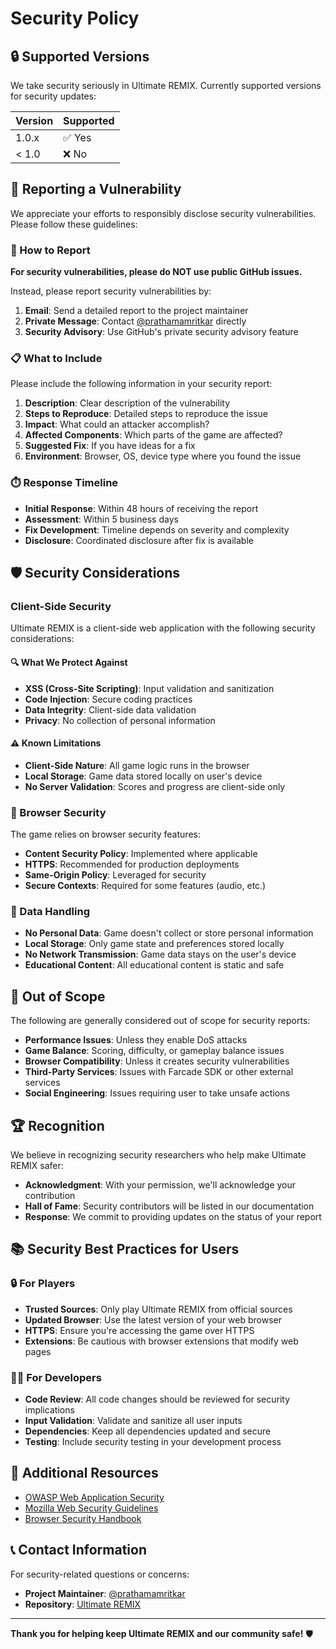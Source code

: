 # Security Policy

## 🔒 Supported Versions

We take security seriously in Ultimate REMIX. Currently supported versions for security updates:

| Version | Supported          |
| ------- | ------------------ |
| 1.0.x   | ✅ Yes            |
| < 1.0   | ❌ No             |

## 🚨 Reporting a Vulnerability

We appreciate your efforts to responsibly disclose security vulnerabilities. Please follow these guidelines:

### 📧 How to Report

**For security vulnerabilities, please do NOT use public GitHub issues.**

Instead, please report security vulnerabilities by:
1. **Email**: Send a detailed report to the project maintainer
2. **Private Message**: Contact [@prathamamritkar](https://github.com/prathamamritkar) directly
3. **Security Advisory**: Use GitHub's private security advisory feature

### 📋 What to Include

Please include the following information in your security report:

1. **Description**: Clear description of the vulnerability
2. **Steps to Reproduce**: Detailed steps to reproduce the issue
3. **Impact**: What could an attacker accomplish?
4. **Affected Components**: Which parts of the game are affected?
5. **Suggested Fix**: If you have ideas for a fix
6. **Environment**: Browser, OS, device type where you found the issue

### ⏱️ Response Timeline

- **Initial Response**: Within 48 hours of receiving the report
- **Assessment**: Within 5 business days
- **Fix Development**: Timeline depends on severity and complexity
- **Disclosure**: Coordinated disclosure after fix is available

## 🛡️ Security Considerations

### Client-Side Security

Ultimate REMIX is a client-side web application with the following security considerations:

#### 🔍 What We Protect Against
- **XSS (Cross-Site Scripting)**: Input validation and sanitization
- **Code Injection**: Secure coding practices
- **Data Integrity**: Client-side data validation
- **Privacy**: No collection of personal information

#### ⚠️ Known Limitations
- **Client-Side Nature**: All game logic runs in the browser
- **Local Storage**: Game data stored locally on user's device
- **No Server Validation**: Scores and progress are client-side only

### 📱 Browser Security

The game relies on browser security features:
- **Content Security Policy**: Implemented where applicable
- **HTTPS**: Recommended for production deployments
- **Same-Origin Policy**: Leveraged for security
- **Secure Contexts**: Required for some features (audio, etc.)

### 🔐 Data Handling

- **No Personal Data**: Game doesn't collect or store personal information
- **Local Storage**: Only game state and preferences stored locally
- **No Network Transmission**: Game data stays on the user's device
- **Educational Content**: All educational content is static and safe

## 🚫 Out of Scope

The following are generally considered out of scope for security reports:

- **Performance Issues**: Unless they enable DoS attacks
- **Game Balance**: Scoring, difficulty, or gameplay balance issues
- **Browser Compatibility**: Unless it creates security vulnerabilities
- **Third-Party Services**: Issues with Farcade SDK or other external services
- **Social Engineering**: Issues requiring user to take unsafe actions

## 🏆 Recognition

We believe in recognizing security researchers who help make Ultimate REMIX safer:

- **Acknowledgment**: With your permission, we'll acknowledge your contribution
- **Hall of Fame**: Security contributors will be listed in our documentation
- **Response**: We commit to providing updates on the status of your report

## 📚 Security Best Practices for Users

### 🔒 For Players
- **Trusted Sources**: Only play Ultimate REMIX from official sources
- **Updated Browser**: Use the latest version of your web browser
- **HTTPS**: Ensure you're accessing the game over HTTPS
- **Extensions**: Be cautious with browser extensions that modify web pages

### 👨‍💻 For Developers
- **Code Review**: All code changes should be reviewed for security implications
- **Input Validation**: Validate and sanitize all user inputs
- **Dependencies**: Keep all dependencies updated and secure
- **Testing**: Include security testing in your development process

## 🔗 Additional Resources

- [OWASP Web Application Security](https://owasp.org/www-project-web-security-testing-guide/)
- [Mozilla Web Security Guidelines](https://infosec.mozilla.org/guidelines/web_security)
- [Browser Security Handbook](https://code.google.com/archive/p/browsersec/wikis/Main.wiki)

## 📞 Contact Information

For security-related questions or concerns:
- **Project Maintainer**: [@prathamamritkar](https://github.com/prathamamritkar)
- **Repository**: [Ultimate REMIX](https://github.com/prathamamritkar/ultimate-remix)

---

**Thank you for helping keep Ultimate REMIX and our community safe!** 🛡️
